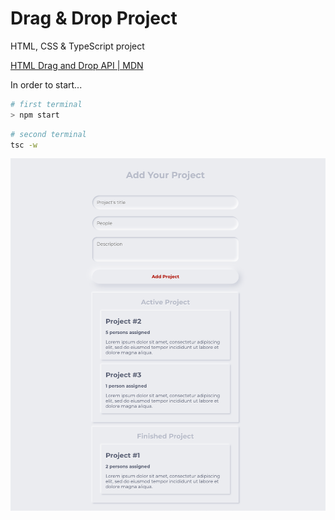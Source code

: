 # Drag & Drop Project

HTML, CSS & TypeScript project

[HTML Drag and Drop API | MDN](https://developer.mozilla.org/en-US/docs/Web/API/HTML_Drag_and_Drop_API)

In order to start...

```bash
# first terminal
> npm start
```

```bash
# second terminal
tsc -w
```

![screenshot](assets/screenshot.png)